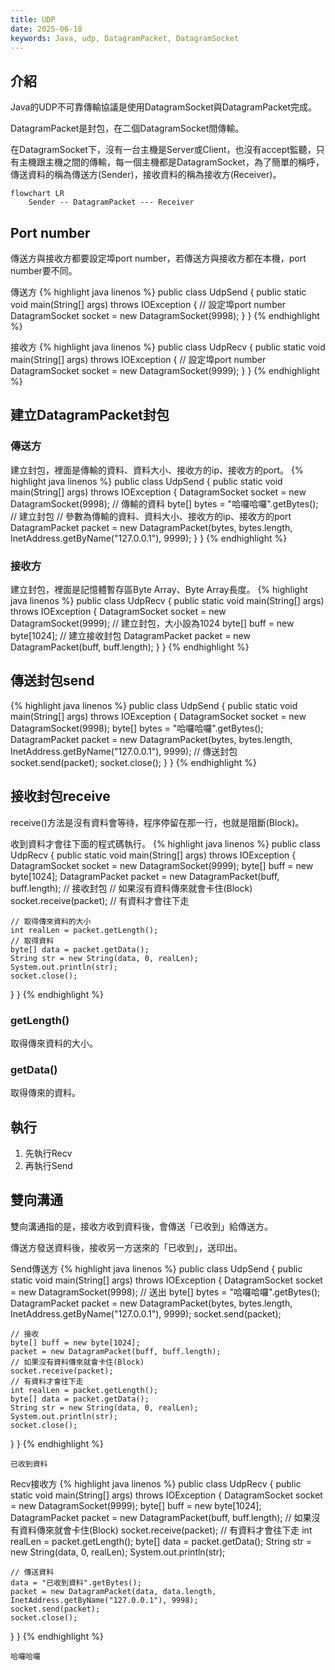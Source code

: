 ```yaml
---
title: UDP
date: 2025-06-18
keywords: Java, udp, DatagramPacket, DatagramSocket
---
```

## 介紹
Java的UDP不可靠傳輸協議是使用DatagramSocket與DatagramPacket完成。

DatagramPacket是封包，在二個DatagramSocket間傳輸。

在DatagramSocket下，沒有一台主機是Server或Client，也沒有accept監聽，只有主機跟主機之間的傳輸，每一個主機都是DatagramSocket，為了簡單的稱呼，傳送資料的稱為傳送方(Sender)，接收資料的稱為接收方(Receiver)。

```mermaid
flowchart LR
    Sender -- DatagramPacket --- Receiver
```

## Port number
傳送方與接收方都要設定埠port number，若傳送方與接收方都在本機，port number要不同。

傳送方
{% highlight java linenos %}
public class UdpSend {
  public static void main(String[] args) throws IOException {
    // 設定埠port number
    DatagramSocket socket = new DatagramSocket(9998);
  }
}
{% endhighlight %}

接收方
{% highlight java linenos %}
public class UdpRecv {
  public static void main(String[] args) throws IOException {
    // 設定埠port number
    DatagramSocket socket = new DatagramSocket(9999);
  }
}
{% endhighlight %}

## 建立DatagramPacket封包
### 傳送方
建立封包，裡面是傳輸的資料、資料大小、接收方的ip、接收方的port。
{% highlight java linenos %}
public class UdpSend {
  public static void main(String[] args) throws IOException {
    DatagramSocket socket = new DatagramSocket(9998);
    // 傳輸的資料
    byte[] bytes = "哈囉哈囉".getBytes();
    // 建立封包
    // 參數為傳輸的資料、資料大小、接收方的ip、接收方的port
    DatagramPacket packet =
        new DatagramPacket(bytes, bytes.length, InetAddress.getByName("127.0.0.1"), 9999);
  }
}
{% endhighlight %}

### 接收方
建立封包，裡面是記憶體暫存區Byte Array、Byte Array長度。
{% highlight java linenos %}
public class UdpRecv {
  public static void main(String[] args) throws IOException {
    DatagramSocket socket = new DatagramSocket(9999);
    // 建立封包，大小設為1024
    byte[] buff = new byte[1024];
    // 建立接收封包
    DatagramPacket packet =
        new DatagramPacket(buff, buff.length);
  }
}
{% endhighlight %}

## 傳送封包send
{% highlight java linenos %}
public class UdpSend {
  public static void main(String[] args) throws IOException {
    DatagramSocket socket = new DatagramSocket(9998);
    byte[] bytes = "哈囉哈囉".getBytes();
    DatagramPacket packet =
        new DatagramPacket(bytes, bytes.length, InetAddress.getByName("127.0.0.1"), 9999);
    // 傳送封包
    socket.send(packet);
    socket.close();
  }
}
{% endhighlight %}

## 接收封包receive
receive()方法是沒有資料會等待，程序停留在那一行，也就是阻斷(Block)。

收到資料才會往下面的程式碼執行。
{% highlight java linenos %}
public class UdpRecv {
  public static void main(String[] args) throws IOException {
    DatagramSocket socket = new DatagramSocket(9999);
    byte[] buff = new byte[1024];
    DatagramPacket packet =
        new DatagramPacket(buff, buff.length);
    // 接收封包
    // 如果沒有資料傳來就會卡住(Block)
    socket.receive(packet);
    // 有資料才會往下走

    // 取得傳來資料的大小
    int realLen = packet.getLength();
    // 取得資料
    byte[] data = packet.getData();
    String str = new String(data, 0, realLen);
    System.out.println(str);
    socket.close();
  }
}
{% endhighlight %}

### getLength()
取得傳來資料的大小。

### getData()
取得傳來的資料。

## 執行
1. 先執行Recv
2. 再執行Send

## 雙向溝通
雙向溝通指的是，接收方收到資料後，會傳送「已收到」給傳送方。

傳送方發送資料後，接收另一方送來的「已收到」，送印出。

Send傳送方
{% highlight java linenos %}
public class UdpSend {
  public static void main(String[] args) throws IOException {
    DatagramSocket socket = new DatagramSocket(9998);
    // 送出
    byte[] bytes = "哈囉哈囉".getBytes();
    DatagramPacket packet =
        new DatagramPacket(bytes, bytes.length, InetAddress.getByName("127.0.0.1"), 9999);
    socket.send(packet);

    // 接收
    byte[] buff = new byte[1024];
    packet = new DatagramPacket(buff, buff.length);
    // 如果沒有資料傳來就會卡住(Block)
    socket.receive(packet);
    // 有資料才會往下走
    int realLen = packet.getLength();
    byte[] data = packet.getData();
    String str = new String(data, 0, realLen);
    System.out.println(str);
    socket.close();
  }
}
{% endhighlight %}
```
已收到資料
```

Recv接收方
{% highlight java linenos %}
public class UdpRecv {
  public static void main(String[] args) throws IOException {
    DatagramSocket socket = new DatagramSocket(9999);
    byte[] buff = new byte[1024];
    DatagramPacket packet =
        new DatagramPacket(buff, buff.length);
    // 如果沒有資料傳來就會卡住(Block)
    socket.receive(packet);
    // 有資料才會往下走
    int realLen = packet.getLength();
    byte[] data = packet.getData();
    String str = new String(data, 0, realLen);
    System.out.println(str);

    // 傳送資料
    data = "已收到資料".getBytes();
    packet = new DatagramPacket(data, data.length, InetAddress.getByName("127.0.0.1"), 9998);
    socket.send(packet);
    socket.close();
  }
}
{% endhighlight %}
```
哈囉哈囉
```